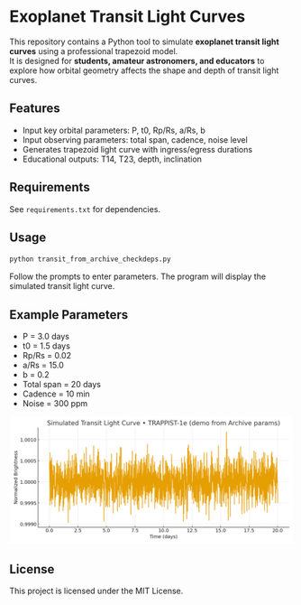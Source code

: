 # Exoplanet Transit Light Curves

This repository contains a Python tool to simulate **exoplanet transit light curves** using a professional trapezoid model.  
It is designed for **students, amateur astronomers, and educators** to explore how orbital geometry affects the shape and depth of transit light curves.

## Features
- Input key orbital parameters: P, t0, Rp/Rs, a/Rs, b
- Input observing parameters: total span, cadence, noise level
- Generates trapezoid light curve with ingress/egress durations
- Educational outputs: T14, T23, depth, inclination

## Requirements
See `requirements.txt` for dependencies.

## Usage
```bash
python transit_from_archive_checkdeps.py
```
Follow the prompts to enter parameters. The program will display the simulated transit light curve.

## Example Parameters
- P = 3.0 days
- t0 = 1.5 days
- Rp/Rs = 0.02
- a/Rs = 15.0
- b = 0.2
- Total span = 20 days
- Cadence = 10 min
- Noise = 300 ppm
<p align="center">
  <img src="assets/trappist1e_transit_curve_demo.png" alt="Exoplanet transit light curve" width="600">
</p>

## License
This project is licensed under the MIT License.
